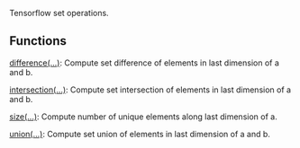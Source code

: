 Tensorflow set operations.
## Functions
[difference(...)](https://tensorflow.google.cn/api_docs/python/tf/sets/difference): Compute set difference of elements in last dimension of a and b.

[intersection(...)](https://tensorflow.google.cn/api_docs/python/tf/sets/intersection): Compute set intersection of elements in last dimension of a and b.

[size(...)](https://tensorflow.google.cn/api_docs/python/tf/sets/size): Compute number of unique elements along last dimension of a.

[union(...)](https://tensorflow.google.cn/api_docs/python/tf/sets/union): Compute set union of elements in last dimension of a and b.

